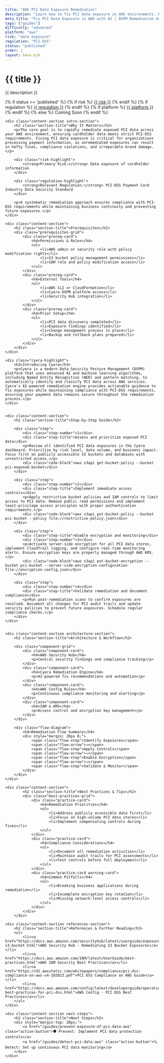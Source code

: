 ```yaml
---
title: "AWS PCI Data Exposure Remediation"
description: "Learn how to fix PCI data exposure in AWS environments. Follow step-by-step guidance for PCI-DSS compliance and secure payment data."
meta_title: "Fix PCI Data Exposure in AWS with AI | DSPM Remediation Guide"
tags: ["guides"]
difficulty: "advanced"
platform: "aws"
risk: "data exposure"
regulation: "PCI-DSS"
status: "published"
order: 1
layout: base.njk
---
```


<div class="container">
    <div class="header">
        <h1>{{ title }}</h1>
        <p>{{ description }}</p>
        <div class="guide-tags-container">
			<div class="guide-tags-wrapper">
		    {% if status == 'published' %}
		        {% if risk %}
		        <a href="/risk/{{ risk | downcase | replace: ' ', '-' }}/" class="guide-tag risk">{{ risk }}</a>
		        {% endif %}
		        {% if regulation %}
		        <a href="/regulation/{{ regulation | downcase | replace: ' ', '-' }}/" class="guide-tag regulation">{{ regulation }}</a>
		        {% endif %}
		        {% if platform %}
		        <a href="/platforms/{{ platform | downcase | replace: ' ', '-' }}/" class="guide-tag platform">{{ platform }}</a>
		        {% endif %}
		    {% else %}
		        <span class="guide-tag coming-soon">Coming Soon</span>
		    {% endif %}
		</div>
		</div>
    </div>

    <div class="content-section intro-section">
        <h2 class="section-title">Why It Matters</h2>
        <p>The core goal is to rapidly remediate exposed PCI data across your AWS environment, ensuring cardholder data meets strict PCI-DSS requirements. Fixing PCI data exposure is critical for organizations processing payment information, as unremediated exposures can result in hefty fines, compliance violations, and irreparable brand damage.</p>
        
        <div class="risk-highlight">
            <strong>Primary Risk:</strong> Data exposure of cardholder information
        </div>
        
        <div class="regulation-highlight">
            <strong>Relevant Regulation:</strong> PCI-DSS Payment Card Industry Data Security Standard
        </div>
        
        <p>A systematic remediation approach ensures compliance with PCI-DSS requirements while maintaining business continuity and preventing future exposures.</p>
    </div>

    <div class="content-section">
        <h2 class="section-title">Prerequisites</h2>
        <div class="prerequisites-grid">
            <div class="prereq-card">
                <h4>Permissions & Roles</h4>
                <ul>
                    <li>AWS admin or security role with policy modification rights</li>
                    <li>S3 bucket policy management permissions</li>
                    <li>IAM role and policy modification access</li>
                </ul>
            </div>
            <div class="prereq-card">
                <h4>External Tools</h4>
                <ul>
                    <li>AWS CLI or CloudFormation</li>
                    <li>Cyera DSPM platform access</li>
                    <li>Security Hub integration</li>
                </ul>
            </div>
            <div class="prereq-card">
                <h4>Prior Setup</h4>
                <ul>
                    <li>PCI data discovery completed</li>
                    <li>Exposure findings identified</li>
                    <li>Change management process in place</li>
                    <li>Backup and rollback plans prepared</li>
                </ul>
            </div>
        </div>
    </div>
	
    <div class="cyera-highlight">
        <h3>Introducing Cyera</h3>
        <p>Cyera is a modern Data Security Posture Management (DSPM) platform that uses advanced AI and machine learning algorithms, including Named Entity Recognition (NER) and pattern matching, to automatically identify and classify PCI data across AWS services. Cyera's AI-powered remediation engine provides actionable guidance to fix exposures while maintaining compliance with PCI-DSS requirements, ensuring your payment data remains secure throughout the remediation process.</p>
    </div>
	

    <div class="content-section">
        <h2 class="section-title">Step-by-Step Guide</h2>
        
        <div class="step">
            <div class="step-number">1</div>
            <div class="step-title">Assess and prioritize exposed PCI data</div>
            <p>Review all identified PCI data exposures in the Cyera dashboard. Prioritize by risk level, data volume, and business impact. Focus first on publicly accessible S3 buckets and databases with unrestricted access.</p>
            <div class="code-block">aws s3api get-bucket-policy --bucket pci-exposed-bucket</div>
        </div>

        <div class="step">
            <div class="step-number">2</div>
            <div class="step-title">Implement immediate access controls</div>
            <p>Apply restrictive bucket policies and IAM controls to limit access to PCI data. Remove public read permissions and implement least-privilege access principles with proper authentication requirements.</p>
            <div class="code-block">aws s3api put-bucket-policy --bucket pci-bucket --policy file://restrictive-policy.json</div>
        </div>

        <div class="step">
            <div class="step-title">Enable encryption and monitoring</div>
            <div class="step-number">3</div>
            <p>Activate server-side encryption for all PCI data stores, implement CloudTrail logging, and configure real-time monitoring alerts. Ensure encryption keys are properly managed through AWS KMS.</p>
            <div class="code-block">aws s3api put-bucket-encryption --bucket pci-bucket --server-side-encryption-configuration file://encryption-config.json</div>
        </div>

        <div class="step">
            <div class="step-number">4</div>
            <div class="step-title">Validate remediation and document compliance</div>
            <p>Run post-remediation scans to confirm exposures are resolved. Document all changes for PCI audit trails and update security policies to prevent future exposures. Schedule regular compliance checks.</p>
        </div>
    </div>


    <div class="content-section architecture-section">
        <h2 class="section-title">Architecture & Workflow</h2>
        
        <div class="component-grid">
            <div class="component-card">
                <h4>AWS Security Hub</h4>
                <p>Central security findings and compliance tracking</p>
            </div>
            <div class="component-card">
                <h4>Cyera Remediation Engine</h4>
                <p>AI-powered fix recommendations and automation</p>
            </div>
            <div class="component-card">
                <h4>AWS Config Rules</h4>
                <p>Continuous compliance monitoring and alerting</p>
            </div>
            <div class="component-card">
                <h4>IAM & KMS</h4>
                <p>Access control and encryption key management</p>
            </div>
        </div>

        <div class="flow-diagram">
            <h4>Remediation Flow Summary</h4>
            <div style="margin: 20px 0;">
                <span class="flow-step">Identify Exposures</span>
                <span class="flow-arrow">→</span>
                <span class="flow-step">Apply Controls</span>
                <span class="flow-arrow">→</span>
                <span class="flow-step">Enable Encryption</span>
                <span class="flow-arrow">→</span>
                <span class="flow-step">Validate & Monitor</span>
            </div>
        </div>
    </div>

	<div class="content-section">
	        <h2 class="section-title">Best Practices & Tips</h2>
	        <div class="best-practices-grid">
	            <div class="practice-card">
	                <h4>Remediation Priorities</h4>
	                <ul>
	                    <li>Address publicly accessible data first</li>
	                    <li>Focus on high-volume PCI data stores</li>
	                    <li>Implement compensating controls during fixes</li>
	                </ul>
	            </div>
	            <div class="practice-card">
	                <h4>Compliance Considerations</h4>
	                <ul>
	                    <li>Document all remediation activities</li>
	                    <li>Maintain audit trails for PCI assessments</li>
	                    <li>Test controls before full deployment</li>
	                </ul>
	            </div>
	            <div class="practice-card warning-card">
	                <h4>Common Pitfalls</h4>
	                <ul>
	                    <li>Breaking business applications during remediation</li>
	                    <li>Incomplete encryption key rotation</li>
	                    <li>Missing network-level access controls</li>
	                </ul>
	            </div>
	        </div>
	    </div>

    <div class="content-section references-section">
        <h2 class="section-title">References & Further Reading</h2>
        <ul>
            <li><a href="https://docs.aws.amazon.com/securityhub/latest/userguide/exposure-s3-bucket.html">AWS Security Hub - Remediating S3 Bucket Exposures</a></li>
            <li><a href="https://docs.aws.amazon.com/IAM/latest/UserGuide/best-practices.html">AWS IAM Security Best Practices</a></li>
            <li><a href="https://d1.awsstatic.com/whitepapers/compliance/pci-dss-compliance-on-aws-v4-102023.pdf">PCI DSS Compliance on AWS Guide</a></li>
            <li><a href="https://docs.aws.amazon.com/config/latest/developerguide/operational-best-practices-for-pci-dss.html">AWS Config - PCI DSS Best Practices</a></li>
        </ul>
    </div>

    <div class="content-section next-steps">
        <h2 class="section-title">Next Steps</h2>
        <div style="margin-top: 20px;">
            <a href="/guides/prevent-exposure-of-pci-data-aws" class="action-button">🛡️ Prevent: Implement PCI data protection controls</a>
            <a href="/guides/detect-pci-data-aws" class="action-button">🔍 Detect: Set up continuous PCI data monitoring</a>
        </div>
    </div>
</div>
